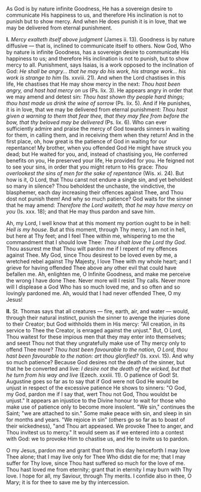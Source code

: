 
As God is by nature infinite Goodness, He has a sovereign desire to communicate His happiness to us, and therefore His inclination is not to punish but to show mercy. And when He does punish it is in love, that we may be delivered from eternal punishment.

**I\.** *Mercy exalteth itself above judgment* (James ii. 13). Goodness is by nature diffusive — that is, inclined to communicate itself to others. Now God, Who by nature is infinite Goodness, has a sovereign desire to communicate His happiness to us; and therefore His inclination is not to punish, but to show mercy to all. Punishment, says Isaias, is a work opposed to the inclination of God: *He shall be angry... that he may do his work, his strange work... his work is strange to him* (Is. xxviii. 21). And when the Lord chastises in this life, He chastises that He may show mercy in the next: *Thou hast been angry, and hast had mercy on us* (Ps. lix. 3). He appears angry in order that we may amend and detest sin: *Thou hast shown thy people hard things; thou hast made us drink the wine of sorrow* (Ps. lix. 5). And if He punishes, it is in love, that we may be delivered from eternal punishment: *Thou hast given a warning to them that fear thee, that they may flee from before the bow, that thy beloved may be delivered* (Ps. lix. 6). Who can ever sufficiently admire and praise the mercy of God towards sinners in waiting for them, in calling them, and in receiving them when they return! And in the first place, oh, how great is the patience of God in waiting for our repentance! My brother, when you offended God He might have struck you dead; but He waited for you, and, instead of chastising you, He conferred benefits on you, He preserved your life, He provided for you. He feigned not to see your sins, in order that you might return to His grace: *Thou overlookest the sins of men for the sake of repentance* (Wis. xi. 24). But how is it, O Lord, that Thou canst not endure a single sin, and yet beholdest so many in silence? Thou beholdest the unchaste, the vindictive, the blasphemer, each day increasing their offences against Thee, and Thou dost not punish them! And why so much patience? God waits for the sinner that he may amend: *Therefore the Lord waiteth, that he may have mercy on you* (Is. xxx. 18); and that He may thus pardon and save him.

Ah, my Lord, I well know that at this moment my portion ought to be in hell: *Hell is my house*. But at this moment, through Thy mercy, I am not in hell, but here at Thy feet; and I feel Thee within me, whispering to me the commandment that I should love Thee: *Thou shalt love the Lord thy God*. Thou assurest me that Thou wilt pardon me if I repent of my offences against Thee. My God, since Thou desirest to be loved even by me, a wretched rebel against Thy Majesty, I love Thee with my whole heart; and I grieve for having offended Thee above any other evil that could have befallen me. Ah, enlighten me, O Infinite Goodness, and make me perceive the wrong I have done Thee. Never more will I resist Thy calls. Never more will I displease a God Who has so much loved me, and so often and so lovingly pardoned me. Ah, would that I had never offended Thee, O my Jesus!

**II\.** St. Thomas says that all creatures — fire, earth, air, and water — would, through their natural instinct, punish the sinner to avenge the injuries done to their Creator; but God withholds them in His mercy: \"All creation, in its service to Thee the Creator, is enraged against the unjust.\" But, O Lord, Thou waitest for these impious men that they may enter into themselves; and seest Thou not that they ungratefully make use of Thy mercy only to offend Thee more? *Thou hast been favourable to the nation, O Lord, thou hast been favourable to the nation: art thou glorified?* (Is. xxvi. 15). And why so much patience? Because God desires not the death of the sinner, but that he be converted and live: *I desire not the death of the wicked, but that he turn from his way and live* (Ezech. xxxiii. 11). O patience of God! St. Augustine goes so far as to say that if God were not God He would be unjust in respect of the excessive patience He shows to sinners: \"O God, my God, pardon me if I say that, wert Thou not God, Thou wouldst be unjust.\" It appears an injustice to the Divine honour to wait for those who make use of patience only to become more insolent. \"We sin,\" continues the Saint; \"we are attached to sin.\" Some make peace with sin, and sleep in sin for months and years. \"We rejoice in sin\" (others go so far as to boast of their wickedness), \"and Thou art appeased. We provoke Thee to anger, and Thou invitest us to mercy.\" It would seem as if we entered into a contest with God: we to provoke Him to chastise us, and He to invite us to pardon.

O my Jesus, pardon me and grant that from this day henceforth I may love Thee alone; that I may live only for Thee Who didst die for me; that I may suffer for Thy love, since Thou hast suffered so much for the love of me. Thou hast loved me from eternity; grant that in eternity I may burn with Thy love. I hope for all, my Saviour, through Thy merits. I confide also in thee, O Mary; it is for thee to save me by thy intercession.

